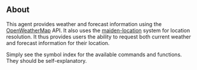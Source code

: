 ## About
This agent provides weather and forecast information using the [OpenWeatherMap](https://openweathermap.org) API. It also uses the [maiden-location](../location/) system for location resolution. It thus provides users the ability to request both current weather and forecast information for their location.

Simply see the symbol index for the available commands and functions. They should be self-explanatory.
